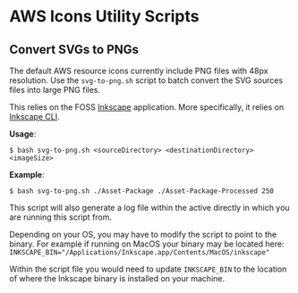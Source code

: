 # AWS Icons Utility Scripts

## Convert SVGs to PNGs

The default AWS resource icons currently include PNG files with 48px resolution. Use the `svg-to-png.sh` script to batch convert the SVG sources files into large PNG files.

This relies on the FOSS [Inkscape]([https://inkscape.org/) application. More specifically, it relies on [Inkscape CLI](https://wiki.inkscape.org/wiki/Using_the_Command_Line).

**Usage**:

```shell
$ bash svg-to-png.sh <sourceDirectory> <destinationDirectory> <imageSize>
```

**Example**:
```shell
$ bash svg-to-png.sh ./Asset-Package ./Asset-Package-Processed 250
```

This script will also generate a log file within the active directly in which you are running this script from.

Depending on your OS, you may have to modify the script to point to the binary. For example if running on MacOS your binary may be located here: `INKSCAPE_BIN="/Applications/Inkscape.app/Contents/MacOS/inkscape"`

Within the script file you would need to update `INKSCAPE_BIN` to the location of where the Inkscape binary is installed on your machine.

